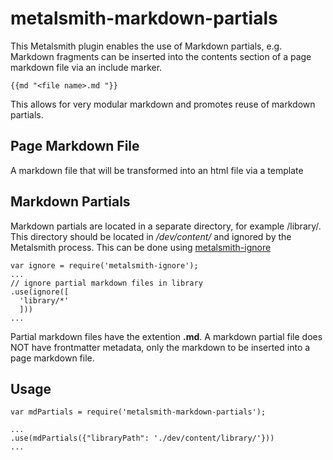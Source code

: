 # metalsmith-markdown-partials

This Metalsmith plugin enables the use of Markdown partials, e.g. Markdown fragments can be inserted into the contents section of a page markdown file via an include marker.

````
{{md "<file name>.md "}}
````

This allows for very modular markdown and promotes reuse of markdown partials.

## Page Markdown File
A markdown file that will be transformed into an html file via a template

## Markdown Partials
Markdown partials are located in a separate directory, for example /library/. This directory should be located in _/dev/content/_ and ignored by the Metalsmith process. This can be done using [metalsmith-ignore](https://github.com/segmentio/metalsmith-ignore)

````
var ignore = require('metalsmith-ignore');
...
// ignore partial markdown files in library
.use(ignore([
  'library/*'
  ]))
...
````

Partial markdown files have the extention **.md**. A markdown partial file does NOT have frontmatter metadata, only the markdown to be inserted into a page markdown file.

## Usage
````
var mdPartials = require('metalsmith-markdown-partials');

...
.use(mdPartials({"libraryPath": './dev/content/library/'}))
...

````